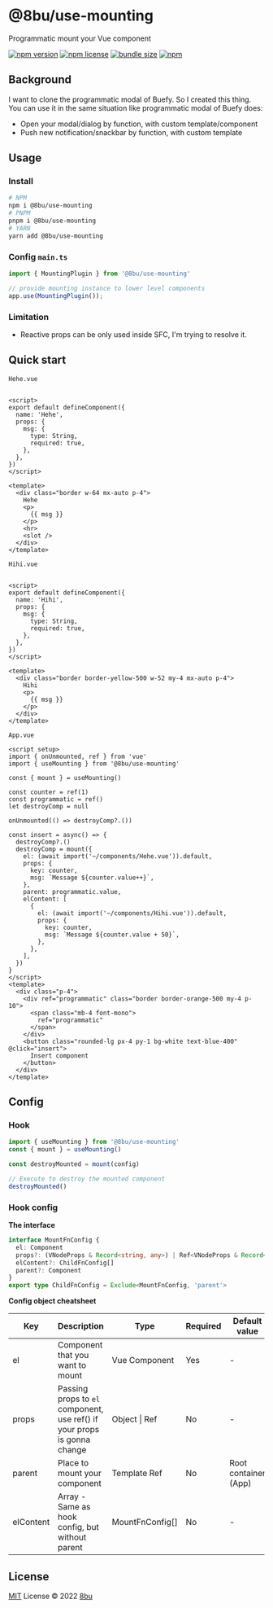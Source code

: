 # @8bu/use-mounting

Programmatic mount your Vue component

[![npm version](https://img.shields.io/npm/v/@8bu/use-mounting?style=for-the-badge)](https://www.npmjs.com/package/@8bu/use-mounting)
[![npm license](https://img.shields.io/npm/l/@8bu/use-mounting?style=for-the-badge)](https://github.com/8bu/@8bu/use-mounting/blob/main/LICENSE)
[![bundle size](https://img.shields.io/bundlephobia/minzip/@8bu/use-mounting?style=for-the-badge)](https://bundlephobia.com/result?p=@8bu/use-mounting)
[![npm](https://img.shields.io/npm/dm/@8bu/use-mounting?style=for-the-badge)](https://www.npmjs.com/package/@8bu/use-mounting)

## Background

I want to clone the programmatic modal of Buefy. So I created this thing.
You can use it in the same situation like programmatic modal of Buefy does:

- Open your modal/dialog by function, with custom template/component
- Push new notification/snackbar by function, with custom template

## Usage

### Install

```bash
# NPM
npm i @8bu/use-mounting
# PNPM
pnpm i @8bu/use-mounting
# YARN
yarn add @8bu/use-mounting
```

### Config `main.ts`

```typescript
import { MountingPlugin } from '@8bu/use-mounting'

// provide mounting instance to lower level components
app.use(MountingPlugin());
```

### Limitation

- Reactive props can be only used inside SFC, I'm trying to resolve it.

## Quick start

`Hehe.vue`

```Vue

<script>
export default defineComponent({
  name: 'Hehe',
  props: {
    msg: {
      type: String,
      required: true,
    },
  },
})
</script>

<template>
  <div class="border w-64 mx-auto p-4">
    Hehe
    <p>
      {{ msg }}
    </p>
    <hr>
    <slot />
  </div>
</template>

```

`Hihi.vue`

```Vue

<script>
export default defineComponent({
  name: 'Hihi',
  props: {
    msg: {
      type: String,
      required: true,
    },
  },
})
</script>

<template>
  <div class="border border-yellow-500 w-52 my-4 mx-auto p-4">
    Hihi
    <p>
      {{ msg }}
    </p>
  </div>
</template>

```

`App.vue`

```Vue
<script setup>
import { onUnmounted, ref } from 'vue'
import { useMounting } from '@8bu/use-mounting'

const { mount } = useMounting()

const counter = ref(1)
const programmatic = ref()
let destroyComp = null

onUnmounted(() => destroyComp?.())

const insert = async() => {
  destroyComp?.()
  destroyComp = mount({
    el: (await import('~/components/Hehe.vue')).default,
    props: {
      key: counter,
      msg: `Message ${counter.value++}`,
    },
    parent: programmatic.value,
    elContent: [
      {
        el: (await import('~/components/Hihi.vue')).default,
        props: {
          key: counter,
          msg: `Message ${counter.value + 50}`,
        },
      },
    ],
  })
}
</script>
<template>
  <div class="p-4">
    <div ref="programmatic" class="border border-orange-500 my-4 p-10">
      <span class="mb-4 font-mono">
        ref="programmatic"
      </span>
    </div>
    <button class="rounded-lg px-4 py-1 bg-white text-blue-400" @click="insert">
      Insert component
    </button>
  </div>
</template>

```

## Config

### Hook

```typescript
import { useMounting } from '@8bu/use-mounting'
const { mount } = useMounting()

const destroyMounted = mount(config)

// Execute to destroy the mounted component
destroyMounted()
```

### Hook config

__The interface__

```ts
interface MountFnConfig {
  el: Component
  props?: (VNodeProps & Record<string, any>) | Ref<VNodeProps & Record<string, any>>
  elContent?: ChildFnConfig[]
  parent?: Component
}
export type ChildFnConfig = Exclude<MountFnConfig, 'parent'>
```

__Config object cheatsheet__

| Key        | Description                                                               | Type             | Required  | Default value         |
|----------- |-------------------------------------------------------------------------- |----------------- |---------- |---------------------- |
| el         | Component that you want to mount                                          | Vue Component    | Yes       | -                     |
| props      | Passing props to `el` component, use ref() if your props is gonna change  | Object \| Ref    | No        | -                     |
| parent     | Place to mount your component                                             | Template Ref     | No        | Root container (App)  |
| elContent  | Array - Same as hook config, but without parent                           | MountFnConfig[]  | No        | -                     |

## License

[MIT](./LICENSE) License © 2022 [8bu](https://github.com/8bu)
